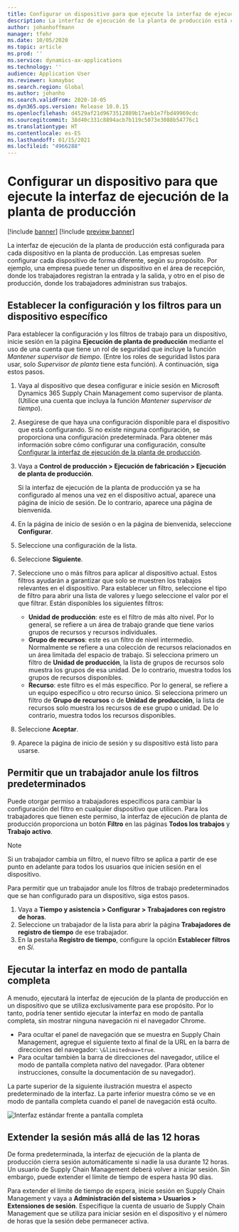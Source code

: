 ```yaml
---
title: Configurar un dispositivo para que ejecute la interfaz de ejecución de la planta de producción
description: La interfaz de ejecución de la planta de producción está configurada para cada dispositivo en la planta de producción. Las empresas suelen configurar cada dispositivo de forma diferente, según su propósito. Por ejemplo, una empresa puede tener un dispositivo en el área de recepción, donde los trabajadores registran la entrada y la salida, y otro en el piso de producción, donde los trabajadores administran sus trabajos.
author: johanhoffmann
manager: tfehr
ms.date: 10/05/2020
ms.topic: article
ms.prod: ''
ms.service: dynamics-ax-applications
ms.technology: ''
audience: Application User
ms.reviewer: kamaybac
ms.search.region: Global
ms.author: johanho
ms.search.validFrom: 2020-10-05
ms.dyn365.ops.version: Release 10.0.15
ms.openlocfilehash: d4529af21d9673512889b17aeb1e7fbd49969cdc
ms.sourcegitcommit: 38d40c331c8894acb7b119c5073e3088b54776c1
ms.translationtype: HT
ms.contentlocale: es-ES
ms.lasthandoff: 01/15/2021
ms.locfileid: "4966288"
---
```

# <a name="set-up-a-device-to-run-the-production-floor-execution-interface"></a>Configurar un dispositivo para que ejecute la interfaz de ejecución de la planta de producción

[!include [banner](../includes/banner.md)]
[!include [preview banner](../includes/preview-banner.md)]

La interfaz de ejecución de la planta de producción está configurada para cada dispositivo en la planta de producción. Las empresas suelen configurar cada dispositivo de forma diferente, según su propósito. Por ejemplo, una empresa puede tener un dispositivo en el área de recepción, donde los trabajadores registran la entrada y la salida, y otro en el piso de producción, donde los trabajadores administran sus trabajos.

## <a name="set-the-configuration-and-filters-for-a-specific-device"></a>Establecer la configuración y los filtros para un dispositivo específico

Para establecer la configuración y los filtros de trabajo para un dispositivo, inicie sesión en la página **Ejecución de planta de producción** mediante el uso de una cuenta que tiene un rol de seguridad que incluye la función *Mantener supervisor de tiempo*. (Entre los roles de seguridad listos para usar, solo *Supervisor de planta* tiene esta función). A continuación, siga estos pasos.

1. Vaya al dispositivo que desea configurar e inicie sesión en Microsoft Dynamics 365 Supply Chain Management como supervisor de planta. (Utilice una cuenta que incluya la función *Mantener supervisor de tiempo*).
1. Asegúrese de que haya una configuración disponible para el dispositivo que está configurando. Si no existe ninguna configuración, se proporciona una configuración predeterminada. Para obtener más información sobre cómo configurar una configuración, consulte [Configurar la interfaz de ejecución de la planta de producción](production-floor-execution-configure.md).
1. Vaya a **Control de producción \> Ejecución de fabricación \> Ejecución de planta de producción**.

    Si la interfaz de ejecución de la planta de producción ya se ha configurado al menos una vez en el dispositivo actual, aparece una página de inicio de sesión. De lo contrario, aparece una página de bienvenida.

1. En la página de inicio de sesión o en la página de bienvenida, seleccione **Configurar**.
1. Seleccione una configuración de la lista.
1. Seleccione **Siguiente**.
1. Seleccione uno o más filtros para aplicar al dispositivo actual. Estos filtros ayudarán a garantizar que solo se muestren los trabajos relevantes en el dispositivo. Para establecer un filtro, seleccione el tipo de filtro para abrir una lista de valores y luego seleccione el valor por el que filtrar. Están disponibles los siguientes filtros:

    - **Unidad de producción**: este es el filtro de más alto nivel. Por lo general, se refiere a un área de trabajo grande que tiene varios grupos de recursos y recursos individuales.
    - **Grupo de recursos**: este es un filtro de nivel intermedio. Normalmente se refiere a una colección de recursos relacionados en un área limitada del espacio de trabajo. Si selecciona primero un filtro de **Unidad de producción**, la lista de grupos de recursos solo muestra los grupos de esa unidad. De lo contrario, muestra todos los grupos de recursos disponibles.
    - **Recurso**: este filtro es el más específico. Por lo general, se refiere a un equipo específico u otro recurso único. Si selecciona primero un filtro de **Grupo de recursos** o de **Unidad de producción**, la lista de recursos solo muestra los recursos de ese grupo o unidad. De lo contrario, muestra todos los recursos disponibles.

1. Seleccione **Aceptar**.
1. Aparece la página de inicio de sesión y su dispositivo está listo para usarse.

## <a name="allow-a-worker-to-override-the-default-filters"></a>Permitir que un trabajador anule los filtros predeterminados

Puede otorgar permiso a trabajadores específicos para cambiar la configuración del filtro en cualquier dispositivo que utilicen. Para los trabajadores que tienen este permiso, la interfaz de ejecución de planta de producción proporciona un botón **Filtro** en las páginas **Todos los trabajos** y **Trabajo activo**.

> [!NOTE]
> Si un trabajador cambia un filtro, el nuevo filtro se aplica a partir de ese punto en adelante para todos los usuarios que inicien sesión en el dispositivo.

Para permitir que un trabajador anule los filtros de trabajo predeterminados que se han configurado para un dispositivo, siga estos pasos.

1. Vaya a **Tiempo y asistencia \> Configurar \> Trabajadores con registro de horas**.
1. Seleccione un trabajador de la lista para abrir la página **Trabajadores de registro de tiempo** de ese trabajador.
1. En la pestaña **Registro de tiempo**, configure la opción **Establecer filtros** en *Sí*.

## <a name="run-the-interface-in-full-screen-mode"></a>Ejecutar la interfaz en modo de pantalla completa

A menudo, ejecutará la interfaz de ejecución de la planta de producción en un dispositivo que se utiliza exclusivamente para ese propósito. Por lo tanto, podría tener sentido ejecutar la interfaz en modo de pantalla completa, sin mostrar ninguna navegación ni el navegador Chrome.

- Para ocultar el panel de navegación que se muestra en Supply Chain Management, agregue el siguiente texto al final de la URL en la barra de direcciones del navegador: `\&limitednav=true`.
- Para ocultar también la barra de direcciones del navegador, utilice el modo de pantalla completa nativo del navegador. (Para obtener instrucciones, consulte la documentación de su navegador).

La parte superior de la siguiente ilustración muestra el aspecto predeterminado de la interfaz. La parte inferior muestra cómo se ve en modo de pantalla completa cuando el panel de navegación está oculto.

![Interfaz estándar frente a pantalla completa](media/pfei-full-screen.png "Interfaz estándar frente a pantalla completa")

## <a name="extend-the-session-past-12-hours"></a>Extender la sesión más allá de las 12 horas

De forma predeterminada, la interfaz de ejecución de la planta de producción cierra sesión automáticamente si nadie la usa durante 12 horas. Un usuario de Supply Chain Management deberá volver a iniciar sesión. Sin embargo, puede extender el límite de tiempo de espera hasta 90 días.

Para extender el límite de tiempo de espera, inicie sesión en Supply Chain Management y vaya a **Administración del sistema \> Usuarios \> Extensiones de sesión**. Especifique la cuenta de usuario de Supply Chain Management que se utiliza para iniciar sesión en el dispositivo y el número de horas que la sesión debe permanecer activa.
